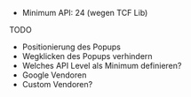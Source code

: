 * Minimum API: 24 (wegen TCF Lib)

TODO
* Positionierung des Popups
* Wegklicken des Popups verhindern
* Welches API Level als Minimum definieren?
* Google Vendoren
* Custom Vendoren?